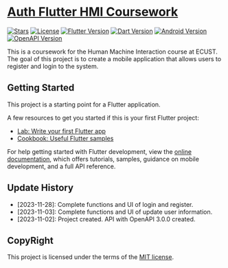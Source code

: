 # [Auth Flutter HMI Coursework](https://github.com/lavandejoey/Auth-Flutter-HMI-Coursework)

[![Stars](https://img.shields.io/github/stars/lavandejoey/Auth-Flutter-HMI-Coursework-.svg)]()
[![License](https://img.shields.io/badge/License-MIT-green?logo=mit)](https://opensource.org/licenses/MIT)
[![Flutter Version](https://img.shields.io/badge/Flutter-v3.13.9-blue?logo=flutter)](https://flutter.dev/)
[![Dart Version](https://img.shields.io/badge/Dart-v3.1.5-blue?logo=dart)](https://dart.dev/)
[![Android Version](https://img.shields.io/badge/Android-v14-blue?logo=android)](https://developer.android.com/studio/releases/platforms#4.0)
[![OpenAPI Version](https://img.shields.io/badge/OpenAPI-v3.0.0-blue?logo=openapi-initiative)](https://swagger.io/specification/)

This is a coursework for the Human Machine Interaction course at ECUST.
The goal of this project is to create a mobile application that allows users to register and login to the system.

## Getting Started

This project is a starting point for a Flutter application.

A few resources to get you started if this is your first Flutter project:

- [Lab: Write your first Flutter app](https://docs.flutter.dev/get-started/codelab)
- [Cookbook: Useful Flutter samples](https://docs.flutter.dev/cookbook)

For help getting started with Flutter development, view the
[online documentation](https://docs.flutter.dev/), which offers tutorials,
samples, guidance on mobile development, and a full API reference.

## Update History

- [2023-11-28]: Complete functions and UI of login and register.
- [2023-11-03]: Complete functions and UI of update user information.
- [2023-11-02]: Project created. API with OpenAPI 3.0.0 created.

## CopyRight

This project is licensed under the terms of the [MIT license](LICENSE).
